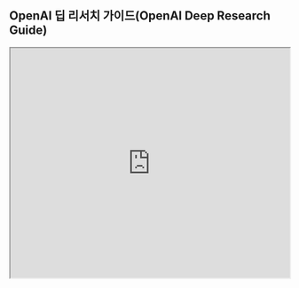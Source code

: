 ## OpenAI 딥 리서치 가이드(OpenAI Deep Research Guide)

<iframe width="100%"
  height="415px"
  src="https://www.youtube.com/embed/wovjVUnYfic?si=OinK6Vd-VYRMy7Gt"
  allow="accelerometer; autoplay; clipboard-write; encrypted-media; gyroscope; picture-in-picture"
  allowFullScreen
/>

### 딥 리서치란 무엇인가요?

딥 리서치는 OpenAI의 새로운 에이전트로, 보고서 생성 및 경쟁사 분석과 같은 복잡한 작업을 수행하기 위해 인터넷에서 **다단계 리서치**를 수행할 수 있습니다. 이는 **에이전트 추론 시스템**으로, **Python**과 웹 브라우징과 같은 도구에 접근하여 광범위한 도메인에서 고급 리서치를 수행할 수 있습니다.

이 시스템은 사람이 일반적으로 필요로 하는 시간보다 훨씬 적은 시간에 복잡한 다단계 리서치 작업을 실행하도록 설계되어, 몇 시간이 아닌 몇 분 만에 작업을 완료합니다. 이는 **광범위하고 복잡한 웹 검색**이 필요한 작업에 특히 유용합니다. 딥 리서치는 OpenAI의 **o3 모델**로 구동되며, 이 모델은 웹 브라우징과 데이터 분석에 최적화되어 추론을 사용하여 대량의 정보를 검색하고, 해석하고, 분석합니다. 최근에는 OpenAI가 **o4-mini**로 구동되는 딥 리서치의 경량 버전을 도입했습니다.

이 모델은 **강화학습(RL, Reinforcement Learning)**을 사용하여 개발되었으며, 효과적으로 브라우징하고, 복잡한 정보에 대해 추론하며, 필요한 데이터를 찾기 위해 다단계 작업을 계획하고 실행하는 방법을 학습하도록 훈련되었습니다. 필요에 따라 **되돌아가고, 계획을 적응하고, 실시간 정보에 반응**할 수 있는 능력을 가지고 있습니다. 딥 리서치는 **사용자 업로드 파일**을 지원하고, Python을 사용하여 **플롯을 생성**할 수 있으며, 웹사이트에서 생성된 그래프와 이미지를 임베드하도록 설계되었습니다(현재 이 임베딩 기능은 완전히 작동하지 않지만), 인용 추가를 포함합니다.

**딥 리서치 플로우 차트:**  
[https://claude.site/artifacts/4e4f5dec-b44a-4662-b727-089515cc045e](https://claude.site/artifacts/4e4f5dec-b44a-4662-b727-089515cc045e)

!["딥 리서치 플로우 차트"](../../img/deep-research/deep_research_flowchart.JPG)

### OpenAI 딥 리서치에 어떻게 접근하나요?

딥 리서치는 현재 **Pro, Plus, Teams, Enterprise** 구독 사용자에게 제공됩니다. 사용 제한은 OpenAI의 4월 24일 업데이트에서 확장되었습니다. **Plus, Team, Enterprise, Edu 사용자**의 경우, 제한이 10개에서 **월 25개의 딥 리서치 쿼리**로 증가했습니다. Pro 사용자는 현재 120개에서 **월 250개의 딥 리서치 쿼리** 제한을 가지고 있습니다. **무료 사용자**는 경량 버전을 사용하여 **5개의 딥 리서치 쿼리**를 얻습니다. OpenAI는 딥 리서치 원본 버전의 제한에 도달하면 쿼리가 자동으로 **경량 버전**으로 기본 설정된다고 밝혔습니다.

!["딥 리서치 사용 제한"](../../img/deep-research/deep_research_OAI_post.JPG)

### 딥 리서치는 어떤 문제를 해결하나요?

딥 리서치는 사람보다 훨씬 빠르게 **복잡한 다단계 리서치 작업**을 수행할 수 있어, 몇 시간의 작업을 몇 분으로 줄입니다. 광범위하고 복잡한 웹 검색이 필요한 작업에 유용하며, 정교한 계획과 필요한 검색 쿼리를 파악합니다.

핵심 프로세스는 **검색 + 분석 + 종합**으로, **보고서 생성**, **인사이트**, **행동 계획**으로 이어집니다. 수백 개의 온라인 소스를 사용하여 이를 수행할 수 있습니다.

### 딥 리서치 사용 사례

**전문적 응용:**  
  * 금융: 시장 및 경쟁 분석  
  * 과학 연구 및 데이터 분석  
  * 정책 및 규제 연구  
  * 엔지니어링 문서화 및 분석  

**쇼핑 & 소비자 리서치:**  
  * 상세한 제품 리서치 (자동차, 가전제품, 가구)  
  * 초개인화 추천  
  * 심층 제품 비교  

**학술 & 분석:**  
  * 문헌 리뷰 및 종합 요약  
  * 발견사항과 새로운 인사이트를 포함한 개요 생성  
  * 연구 격차 식별 → 새로운 연구 질문 → 새로운 과학 연구  
  * 트렌드 발견 및 새로운 권장 읽을거리 찾기  
  * 정량적 출력 분석 및 흥미로운 논의 생성  
  * 소스 검증 및 새로운 증거 발견  
  * 가설 검증?  

**지식 작업/엔지니어링:**  
  * 여러 단계가 필요한 복잡한 쿼리 답변  
  * 업로드된 파일 및 문서 분석 및 새로운 리서치로 증강  
  * 종합 보고서 작성  
  * 기술 문서 개발  
  * 타당성 연구 수행  
  * 여러 소스의 정보 종합

**우리의 예시:** 

*   [GitHub 저장소 분석](https://x.com/OpenAIDevs/status/1920556386083102844) (2025년 5월 8일 추가된 새로운 기능)
*   [최고의 AI 에이전트 프레임워크](https://chatgpt.com/share/681bd7b4-41e0-8000-a9de-c2b82c55d5ba) (보고서)
*   [학제간 AI 기반 과학적 발견](https://chatgpt.com/share/681bdb1f-e764-8000-81c8-fab25119da0d) (문헌 리뷰)
*   [OpenAI 모델 vs. Google Gemini 모델](https://chatgpt.com/share/681cbf8e-6550-8000-b7ea-e94ca104a17f) (경쟁 분석)
*   [AI 교육 트렌드](https://chatgpt.com/share/681cc54d-f970-8000-8e6e-c6df6ae9e73e) (트렌드)
*   [YC 스타트업 아이디어 리서치](https://chatgpt.com/share/681ccd59-0ef8-8000-a638-16b2c803bc99) (회사 리서치)
*   [DeepSeek-R1 가이드](https://chatgpt.com/share/67a3dd37-5a2c-8000-9a87-3b5f2d90350e) (가이드)
*   [CrewAI 프레임워크 - 한 달 학습 계획](https://chatgpt.com/share/67a4cece-f444-8000-9a55-8491767e4aff) (학습 계획)
*   [LLM 가격 트렌드](https://chatgpt.com/share/67a4cf07-efec-8000-ad83-486163512568) (트렌드)
*   [o1 및 DeepSeek-R1에 대한 최근 논문](https://chatgpt.com/share/67a4cf3b-cfe4-8000-a1ca-71b0c1555caa) (요약 및 분석)

더 많은 예시는 여기에서 확인하세요: [https://openai.com/index/introducing-deep-research/](https://openai.com/index/introducing-deep-research/)

딥 리서치는 특히 사람이 **완료하는 데 많은 시간이 걸리는** 작업에서 뛰어나며, 특히 다음을 요구하는 작업에서 그렇습니다:

* **여러 정보 소스의 통합**  
* **복잡한 데이터의 심층 분석**  
* **잘 문서화된 보고서 작성**  
* **다단계 리서치 프로세스** (계획, 찾기, 브라우징, 추론, 분석, 종합 포함)  
* **대량의 정보 처리, 이해, 추론**

사용 사례 워드 클라우드 (Claude가 생성): [https://claude.site/artifacts/76919015-51ba-496e-bbde-451336eac16a](https://claude.site/artifacts/76919015-51ba-496e-bbde-451336eac16a)

!["딥 리서치 워드 클라우드"](../../img/deep-research/deep_research_word_cloud.JPG)

### 딥 리서치 사용 시기를 어떻게 결정하나요?

작업이 **실시간 정보**에 대한 광범위한 리서치와 해당 정보에 대한 **신중한 추론/이해**를 요구하는 **다면적이고 도메인 특화 쿼리**를 필요로 한다면 딥 리서치를 사용하세요. 딥 리서치를 언제 사용할지에 대한 더 구체적인 사용 사례와 영감을 위해 이 문서의 다른 섹션을 참조하세요.

다른 모든 작업에는 원시(딥 리서치 없이) o1-mini와 GPT-4o를 사용할 수 있습니다. 추론이 도움이 될 수 있는 작업(복잡한 작업을 자율적으로 더 작은 부분으로 분해)이라면 o1-mini를 사용하세요. 다른 모든 일회성 간단한 작업에는 GPT-4o를 사용하세요.

### OpenAI 딥 리서치 사용 팁

다음은 제가 직접 실험하고 다른 사람들의 결과를 관찰하면서 수집한 사용 팁의 요약입니다:

#### 프롬프팅 팁

* **명확하고 구체적인 지침**: 계획을 제공하고 가능한 한 구체적으로 하세요. 작업에는 시간이 걸리므로 처음에 프롬프트를 올바르게 하는 것이 중요합니다.
* **명확히 하고, 무시하지 마세요**: 모델은 확실하지 않은 것들에 대해 질문하여 명확히 할 것입니다. 철저히 답변하면 더 나은 결과를 얻을 수 있습니다. 요청은 표준 쿼리보다 더 비싸므로 명확히 하는 데 시간을 투자하세요.
!["딥 리서치 명확화"](../../img/deep-research/deep_research_clarify.JPG)
* **키워드가 많이 도움이 됩니다**: 추론 모델은 웹을 검색하기 위해 키워드를 사용하므로 가능한 한 많이 제공하세요. 정확한 용어(예: 브랜드, 기술 용어, 제품명)는 모델의 시간과 노력을 절약합니다.
* **명확한 동사 사용**: 딥 리서치는 지침을 따르도록 훈련되었습니다. "비교", "제안", "추천", "보고"와 같은 동사는 작업과 원하는 출력을 이해하는 데 도움이 됩니다.
* **출력 형식**: 원하는 형식에 대한 지침을 제공하세요(있는 경우). 예를 들어, 어떤 유형의 보고서, 형식, 포함할 섹션, 또는 테이블이 필요한지. 보고서나 테이블의 레이아웃도 지정할 수 있습니다(예: 몇 개의 열, 헤더). 모델의 선호하는 보고서 스타일 출력이 모든 사람에게 작동하지 않을 수 있습니다.
* **컨텍스트로 파일 업로드**: PDF와 같은 파일을 추가하여 모델을 안내하고 중요한 컨텍스트를 제공하세요. 특히 모델이 잘 모를 수 있는 매우 기술적인 주제나 정보에 대해 그렇습니다. 이는 ChatGPT-4o 모델과 함께 작동합니다.

**소스 확인 및 정보 검증**: 항상 소스를 직접 확인하세요. 모델은 여전히 실수를 할 수 있고, 권위 있는 정보와 추측을 구분하는 데 어려움을 겪을 수 있습니다.

### 다음에 시도해볼 것들

딥 리서치로 시도해볼 수 있는 몇 가지 아이디어들입니다:

* **리서치**  
  * AI 도구에 대한 종합적인 시장 리서치/경쟁사 분석 수행  
  * 리뷰, 가격 비교 등을 포함한 신제품 리서치  
  * 문서를 제공하고 더 많은 세부사항을 증강하고 채우거나 심지어 비판하도록 요청  
  * 트렌드, 채택률 및 기타 사용자 패턴을 기반으로 제품 기능 추천을 위한 광범위한 리서치 수행  
  * 사용자 연구  
  * 법적 사례 리서치: 판례법, 선례, 규정 수집  
  * 사실 확인 또는 배경 조사  
* **비즈니스 사용 사례**  
  * 특정 도메인에 대한 AI/에이전트 사용 사례 검색 및 개발  
  * 특정 도메인이나 주제의 트렌드 추적  
* **학습 사용 사례**  
  * 학습 계획 구축 및 학습 경로에 대한 추천  
  * AI 모델 사용 방법에 대한 팁과 코딩 모범 사례 모음  
  * 특정 개발자 도구의 최신 기능 확인 및 연습이나 학습 자료 제안 요청  
* **과학**  
  * 수면, 증상, 정신 건강 등과 같은 건강 관련 주제의 최신 연구  
  * 주제에 대한 최신 발견사항으로 기술 보고서 작성  
* **콘텐츠 생성**  
  * 주제 조합에 대한 블로그 포스트 작성  
  * 도메인에 대한 웹의 트렌드를 분석하여 작성하거나 콘텐츠를 구축할 주제 제안  
* **개인**  
  * 당신이나 다른 공인에 대한 상세한 약력 개발  
  * 공개 정보와 프로젝트를 기반으로 이력서 개발/업데이트  
  * 다가오는 프레젠테이션을 위한 슬라이드 생성/제안

### OAI 딥 리서치는 다른 솔루션과 어떻게 다른가요?

이미 Google의 Gemini Deep Research와 같은 전용 에이전트 솔루션과 딥 리서치와 유사한 에이전트 워크플로우를 구축할 수 있는 다양한 프레임워크가 있습니다. 예를 들어, **Flowise AI**를 사용하여 유사한 것을 복제할 수 있습니다. 개발자는 **Llama Index, crewAI, n8n, 또는 LangGraph**와 같은 도구를 사용하여 이러한 시스템을 구축할 수도 있습니다. 이러한 맞춤형 시스템은 더 비용 효율적일 수 있고 o1 및 o3-mini와 같은 현재 사용 가능한 모델과 통합할 수 있습니다.

OpenAI가 딥 리서치에 *독점 o3 모델 변형*을 사용한다는 점을 주목하는 것이 중요합니다. 이 모델은 그들만 접근할 수 있습니다. 이 모델은 복잡한 추론과 다단계 리서치 작업을 수행하도록 특별히 설계되었으며, 이는 이러한 유형의 워크플로우에 *중요한 기능*입니다. OpenAI가 이 특정 모델을 API를 통해 출시하거나 ChatGPT에서 사용할 수 있게 할 계획인지는 아직 완전히 명확하지 않습니다. 성능 비교를 위해 딥 리서치와 o3-mini-high의 Humanity's Last Exam과 같은 벤치마크 결과가 OpenAI에서 제공됩니다 (출처: https://openai.com/index/introducing-deep-research/).

!["딥 리서치 벤치마크"](../../img/deep-research/deep_research_benchmark.JPG)

모델이 브라우징하고 브라우징하는 것에 대해 생각할수록 더 잘 수행하므로, *생각할 시간을 주는 것이 중요합니다*. *추론 모델은 딥 리서치가 복잡한 작업에서 더 잘 수행하도록 하는 핵심입니다*. 추론 모델이 개선됨에 따라 딥 리서치도 개선될 것입니다.

!["딥 리서치 통과율"](../../img/deep-research/deep_research_pass_rate.JPG)

### 딥 리서치의 한계점?

딥 리서치는 강력하지만 개선이 필요한 여러 영역이 있습니다. 여전히 **기술적이고 도메인 특화 정보를 종합하는 데 어려움을 겪으므로**, 가능하다면 지원 문서를 제공하는 것이 도움이 됩니다. 모델은 또한 **환각에 대한 개선이 필요합니다**. 여전히 실수를 하고 권위 있는 정보와 루머를 구분하는 데 어려움을 겪을 수 있습니다. **다른 섹터/도메인의 결과가 다를 수 있으며**, **다양한 유형의 정보를 결합하는 데 어려움이 있습니다**.

몇 가지 특정 한계점도 언급됩니다:

* **더 많은 온라인 소스(예: 50개의 다른 기사)를 명시적으로 검색하거나 특정 소스로 범위를 지정하는 방법이 불분명합니다**. 특정 도메인명에 대한 **관찰된 편향도 존재합니다**.
* 여전히 **인용 실수와 형식 오류**를 생성합니다.
* **딥 리서치에서 정보를 추출하기 어렵습니다**. Excel, 노트북, Notion, Docs 또는 기타 인기 있는 편집 소프트웨어로 내보내는 기능이 있으면 좋을 것입니다.
* **시간/날짜 관련 쿼리에 좋지 않으므로** 가능한 한 구체적으로 하세요.
* **페이월/구독 뒤의 소스는 여전히 지원되지 않습니다**. 이에 대한 통합이 향후 제공될 수 있습니다.
* **차트 생성 및 임베딩은 아직 기능하지 않습니다** (우리 실험에서, 이미지를 통합할 수 있지만). 하지만 이것은 결국 출시될 것으로 예상됩니다.

중요한 한계는 **딥 리서치가 (아직) 행동을 취하지 않는다**는 것입니다. OpenAI는 딥 리서치가 웹 페이지를 열고 다른 구성 요소를 볼 수 있다고 주장하지만(대부분 읽기 작업), 배경에서 사이트 검색을 수행하고 Operator처럼 작업을 실행하는 것이 흥미로울 수 있습니다. 이는 웹 전체에서 더 관련성 높은 정보를 찾는 데 도움이 될 수 있습니다(예: arXiv 웹사이트의 고급 검색 기능 사용). 가까운 미래에 Operator와 딥 리서치의 병합을 볼 수 있을 것입니다.

더 많은 도구와 지식 베이스에 자동으로 접근하는 것이 흥미로울 것입니다. 출력에서 더 많은 **개인화가 필요합니다**. 이것은 잠재적으로 사용자 정의 지침을 활용하여 개선될 수 있습니다(아직 이것이 응답에 어떻게 영향을 미치는지 확실하지 않습니다). OpenAI는 최근 고급 메모리 기능을 출시했으며, 이는 더 집중되고 개인화된 딥 리서치를 만드는 데도 유용할 수 있습니다.

<Callout type= "info" emoji="🎓">
새로운 과정에서 딥 리서치 에이전트를 구축하는 방법을 배우세요: [고급 AI 에이전트](https://dair-ai.thinkific.com/courses/advanced-ai-agents)

추가 20% 할인을 위해 코드 PROMPTING20을 사용하세요.

</Callout>

### 기타 유용한 참고 자료

* [딥 리서치 소개 | OpenAI](https://openai.com/index/introducing-deep-research/)  
* [딥 리서치 소개](https://www.youtube.com/watch?v=YkCDVn3_wiw&ab_channel=OpenAI)  
* [OpenAI 딥 리서치: 자율적 리서치 및 분석의 미래](https://dirox.com/post/openai-deep-research)  
* [OpenAI의 5단계 AI 로드맵, "AI 채택의 3단계와 자율적 회사의 6단계"를 사용하여 설명 | by The Last AI | Dec, 2024 | Medium](https://medium.com/@The_Last_AI/openais-5-stage-ai-roadmap-explained-using-the-3-levels-of-ai-adoption-and-the-6-levels-of-e295693cc105)
* [No Priors Ep. 112 with OpenAI Deep Research, Isa Fulford](https://www.youtube.com/watch?v=qfB4eDkd_40) 